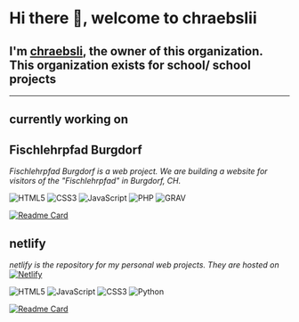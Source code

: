 # Hi there 👋, welcome to chraebslii

## I'm [**chraebsli**](https://github.com/chraebsli), the owner of this organization. This organization exists for school/ school projects

---

## currently working on

## Fischlehrpfad Burgdorf

_Fischlehrpfad Burgdorf is a web project. We are building a website for visitors of the "Fischlehrpfad" in Burgdorf, CH._

![HTML5](https://img.shields.io/badge/-HTML5-black?style=for-the-badge&logo=HTML5)
![CSS3](https://img.shields.io/badge/-CSS3-black?style=for-the-badge&logo=CSS3)
![JavaScript](https://img.shields.io/badge/-JavaScript-black?style=for-the-badge&logo=javascript)
![PHP](https://img.shields.io/badge/-PHP-black?style=for-the-badge&logo=PHP)
![GRAV](https://img.shields.io/badge/-GRAV-black?style=for-the-badge&logo=GRAV)

[![Readme Card](https://github-stats-custom.vercel.app/api/pin/?username=chraebslii&repo=Fischlehrpfad-Burgdorf&show_owner=true)](https://github.com/chraebslii/Fischlehrpfad-Burgdorf)

## netlify

_netlify is the repository for my personal web projects. They are hosted on_
[![Netlify](https://img.shields.io/badge/-Netlify-black?style=flat-square&logo=Netlify)](https://www.netlify.com/)

![HTML5](https://img.shields.io/badge/-HTML5-black?style=for-the-badge&logo=HTML5)
![JavaScript](https://img.shields.io/badge/-JavaScript-black?style=for-the-badge&logo=javascript)
![CSS3](https://img.shields.io/badge/-CSS3-black?style=for-the-badge&logo=CSS3)
![Python](https://img.shields.io/badge/-Python-black?style=for-the-badge&logo=Python)

[![Readme Card](https://github-stats-custom.vercel.app/api/pin/?username=chraebslii&repo=netlify&show_owner=true)](https://github.com/chraebslii/netlify)

